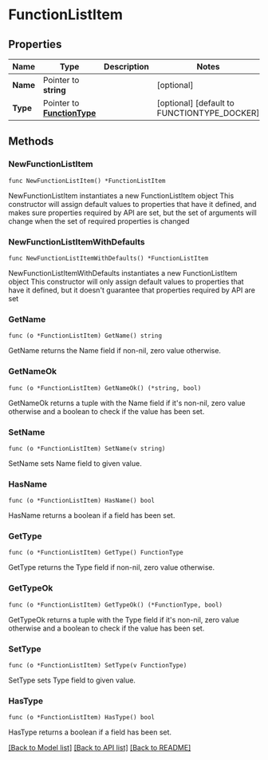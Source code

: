 # FunctionListItem

## Properties

Name | Type | Description | Notes
------------ | ------------- | ------------- | -------------
**Name** | Pointer to **string** |  | [optional] 
**Type** | Pointer to [**FunctionType**](FunctionType.md) |  | [optional] [default to FUNCTIONTYPE_DOCKER]

## Methods

### NewFunctionListItem

`func NewFunctionListItem() *FunctionListItem`

NewFunctionListItem instantiates a new FunctionListItem object
This constructor will assign default values to properties that have it defined,
and makes sure properties required by API are set, but the set of arguments
will change when the set of required properties is changed

### NewFunctionListItemWithDefaults

`func NewFunctionListItemWithDefaults() *FunctionListItem`

NewFunctionListItemWithDefaults instantiates a new FunctionListItem object
This constructor will only assign default values to properties that have it defined,
but it doesn't guarantee that properties required by API are set

### GetName

`func (o *FunctionListItem) GetName() string`

GetName returns the Name field if non-nil, zero value otherwise.

### GetNameOk

`func (o *FunctionListItem) GetNameOk() (*string, bool)`

GetNameOk returns a tuple with the Name field if it's non-nil, zero value otherwise
and a boolean to check if the value has been set.

### SetName

`func (o *FunctionListItem) SetName(v string)`

SetName sets Name field to given value.

### HasName

`func (o *FunctionListItem) HasName() bool`

HasName returns a boolean if a field has been set.

### GetType

`func (o *FunctionListItem) GetType() FunctionType`

GetType returns the Type field if non-nil, zero value otherwise.

### GetTypeOk

`func (o *FunctionListItem) GetTypeOk() (*FunctionType, bool)`

GetTypeOk returns a tuple with the Type field if it's non-nil, zero value otherwise
and a boolean to check if the value has been set.

### SetType

`func (o *FunctionListItem) SetType(v FunctionType)`

SetType sets Type field to given value.

### HasType

`func (o *FunctionListItem) HasType() bool`

HasType returns a boolean if a field has been set.


[[Back to Model list]](../README.md#documentation-for-models) [[Back to API list]](../README.md#documentation-for-api-endpoints) [[Back to README]](../README.md)


